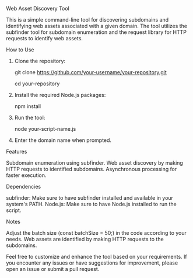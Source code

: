 
Web Asset Discovery Tool

This is a simple command-line tool for discovering subdomains and identifying web assets associated with a given domain. The tool utilizes the subfinder tool for subdomain enumeration and the request library for HTTP requests to identify web assets.

How to Use

1. Clone the repository:

   git clone https://github.com/your-username/your-repository.git

   cd your-repository

2. Install the required Node.js packages:

   npm install

3. Run the tool:

   node your-script-name.js

4. Enter the domain name when prompted.

Features

Subdomain enumeration using subfinder.
Web asset discovery by making HTTP requests to identified subdomains.
Asynchronous processing for faster execution.

Dependencies

subfinder: Make sure to have subfinder installed and available in your system's PATH.
Node.js: Make sure to have Node.js installed to run the script.


Notes

Adjust the batch size (const batchSize = 50;) in the code according to your needs.
Web assets are identified by making HTTP requests to the subdomains.


Feel free to customize and enhance the tool based on your requirements. If you encounter any issues or have suggestions for improvement, please open an issue or submit a pull request.
